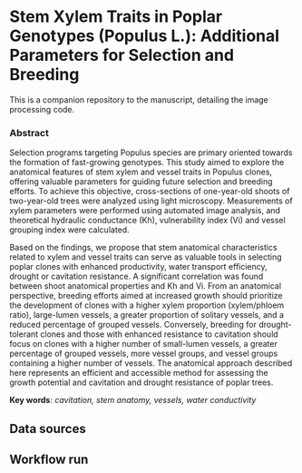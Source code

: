# Stem Xylem Traits in Poplar Genotypes (Populus L.): Additional Parameters for Selection and Breeding
This is a companion repository to the manuscript, detailing the image processing code.

### Abstract
Selection programs targeting Populus species are primary oriented towards the formation of fast-growing genotypes. This study aimed to explore the anatomical features of stem xylem and vessel traits in Populus clones, offering valuable parameters for guiding future selection and breeding efforts. To achieve this objective, cross-sections of one-year-old shoots of two-year-old trees were analyzed using light microscopy. Measurements of xylem parameters were performed using automated image analysis, and theoretical hydraulic conductance (Kh), vulnerability index (Vi) and vessel grouping index were calculated.  

Based on the findings, we propose that stem anatomical characteristics related to xylem and vessel traits can serve as valuable tools in selecting poplar clones with enhanced productivity, water transport efficiency, drought or cavitation resistance. A significant correlation was found between shoot anatomical properties and Kh and Vi. From an anatomical perspective, breeding efforts aimed at increased growth should prioritize the development of clones with a higher xylem proportion (xylem/phloem ratio), large-lumen vessels, a greater proportion of solitary vessels, and a reduced percentage of grouped vessels. Conversely, breeding for drought-tolerant clones and those with enhanced resistance to cavitation should focus on clones with a higher number of small-lumen vessels, a greater percentage of grouped vessels, more vessel groups, and vessel groups containing a higher number of vessels. The anatomical approach described here represents an efficient and accessible method for assessing the growth potential and cavitation and drought resistance of poplar trees.  

__Key words__: *cavitation, stem anatomy, vessels, water conductivity*


## Data sources

## Workflow run
